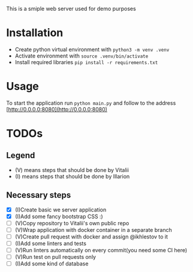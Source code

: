 This is a smiple web server used for demo purposes

# Installation

- Create python virtual environment with `python3 -m venv .venv`
- Activate environment with `source .venv/bin/activate`
- Install required libraries `pip install -r requirements.txt`

# Usage

To start the application run `python main.py` and follow to the address [http://0.0.0.0:8080](http://0.0.0.0:8080)

# TODOs

## Legend

- (V) means steps that should be done by Vitalii
- (I) means steps that should be done by Illarion

## Necessary steps

- [x] (I)Create basic we server application
- [x] (I)Add some fancy bootstrap CSS :)
- [ ] (V)Copy repository to Vitalii's own public repo
- [ ] (V)Wrap application with docker container in a separate branch
- [ ] (V)Create pull request with docker and assign @ikhlestov to it
- [ ] (I)Add some linters and tests
- [ ] (V)Run linters automatically on every commit(you need some CI here)
- [ ] (V)Run test on pull requests only
- [ ] (I)Add some kind of database
